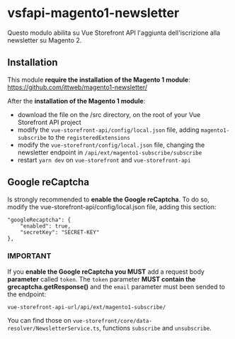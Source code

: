 # vsfapi-magento1-newsletter
Questo modulo abilita su Vue Storefront API l'aggiunta dell'iscrizione alla newsletter su Magento 2.

## Installation
This module **require the installation of the Magento 1 module**:
https://github.com/ittweb/magento1-newsletter/

After the **installation of the Magento 1 module**:
 - download the file on the /src directory, on the root of your Vue Storefront API project
 - modify the `vue-storefront-api/config/local.json` file, adding `magento1-subscribe` to the `registeredExtensions`
 - modify the `vue-storefront/config/local.json` file, changing the newsletter endpoint in `/api/ext/magento1-subscribe/subscribe`
 - restart `yarn dev` on `vue-storefront` and `vue-storefront-api`

## Google reCaptcha
Is strongly recommended to **enable the Google reCaptcha**. To do so, modify the vue-storefront-api/config/local.json file, adding this section:
```
"googleRecaptcha": {
    "enabled": true,
    "secretKey": "SECRET-KEY"
},
```

### IMPORTANT
If you **enable the Google reCaptcha you MUST** add a request body **parameter** called `token`.
The `token` parameter **MUST contain the grecaptcha.getResponse()** and the `email` parameter must been sended to the endpoint:

`vue-storefront-api-url/api/ext/magento1-subscribe/`

You can find those on `vue-storefront/core/data-resolver/NewsletterService.ts`, functions `subscribe` and `unsubscribe`.